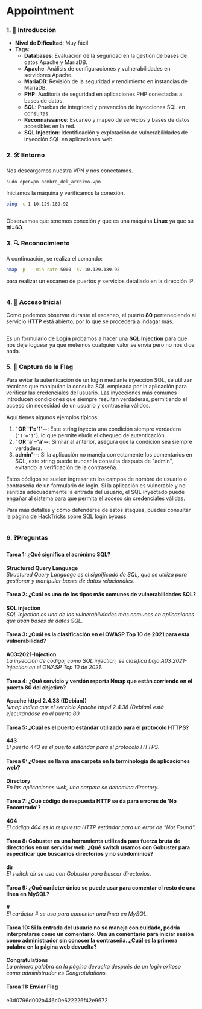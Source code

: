 # Appointment

### 1. 📝 **Introducción**

* **Nivel de Dificultad**: Muy fácil.
* **Tags:**&#x20;
  * **Databases**: Evaluación de la seguridad en la gestión de bases de datos Apache y MariaDB.
  * **Apache**: Análisis de configuraciones y vulnerabilidades en servidores Apache.
  * **MariaDB**: Revisión de la seguridad y rendimiento en instancias de MariaDB.
  * **PHP**: Auditoría de seguridad en aplicaciones PHP conectadas a bases de datos.
  * **SQL**: Pruebas de integridad y prevención de inyecciones SQL en consultas.
  * **Reconnaissance**: Escaneo y mapeo de servicios y bases de datos accesibles en la red.
  * **SQL Injection**: Identificación y explotación de vulnerabilidades de inyección SQL en aplicaciones web.

### 2. 🛠️ **Entorno**

Nos descargamos nuestra VPN y nos conectamos.

```
sudo openvpn nombre_del_archivo.vpn
```

Iniciamos la máquina y verificamos la conexión.

```bash
ping -c 1 10.129.189.92
```

<figure><img src="../../../.gitbook/assets/image (57).png" alt=""><figcaption></figcaption></figure>

Observamos que tenemos conexión y que es una máquina **Linux** ya que su **ttl=63**.

### 3. 🔍 **Reconocimiento**

A continuación, se realiza el comando:

```bash
nmap -p- --min-rate 5000 -sV 10.129.189.92
```

para realizar un escaneo de puertos y servicios detallado en la dirección IP.

<figure><img src="../../../.gitbook/assets/image (58).png" alt=""><figcaption></figcaption></figure>

### 4. 🚪 **Acceso Inicial**

Como podemos observar durante el escaneo, el puerto **80** perteneciendo al servicio **HTTP** está abierto, por lo que se procederá a indagar más.

<figure><img src="../../../.gitbook/assets/image (59).png" alt=""><figcaption></figcaption></figure>

Es un formulario de **Login** probamos a hacer una **SQL Injection** para que nos deje loguear ya que metemos cualquier valor se envía pero no nos dice nada.

### 5. 🔑 **Captura de la Flag**

Para evitar la autenticación de un login mediante inyección SQL, se utilizan técnicas que manipulan la consulta SQL empleada por la aplicación para verificar las credenciales del usuario. Las inyecciones más comunes introducen condiciones que siempre resultan verdaderas, permitiendo el acceso sin necesidad de un usuario y contraseña válidos.

Aquí tienes algunos ejemplos típicos:

1. **' OR '1'='1'--**: Este string inyecta una condición siempre verdadera (`'1'='1'`), lo que permite eludir el chequeo de autenticación.
2. **' OR 'a'='a'--**: Similar al anterior, asegura que la condición sea siempre verdadera.
3. **admin'--**: Si la aplicación no maneja correctamente los comentarios en SQL, este string puede truncar la consulta después de "admin", evitando la verificación de la contraseña.

Estos códigos se suelen ingresar en los campos de nombre de usuario o contraseña de un formulario de login. Si la aplicación es vulnerable y no sanitiza adecuadamente la entrada del usuario, el SQL inyectado puede engañar al sistema para que permita el acceso sin credenciales válidas.

Para más detalles y cómo defenderse de estos ataques, puedes consultar la página de [HackTricks sobre SQL login bypass](https://github.com/HackTricks-wiki/hacktricks/blob/master/pentesting-web/login-bypass/sql-login-bypass.md)​

<figure><img src="../../../.gitbook/assets/image (60).png" alt=""><figcaption></figcaption></figure>

### 6. ❓Preguntas

#### **Tarea 1:** ¿Qué significa el acrónimo SQL?

**Structured Query Language**\
_Structured Query Language es el significado de SQL, que se utiliza para gestionar y manipular bases de datos relacionales._

#### **Tarea 2:** ¿Cuál es uno de los tipos más comunes de vulnerabilidades SQL?

**SQL injection**\
_SQL injection es una de las vulnerabilidades más comunes en aplicaciones que usan bases de datos SQL._

#### **Tarea 3:** ¿Cuál es la clasificación en el OWASP Top 10 de 2021 para esta vulnerabilidad?

**A03:2021-Injection**\
_La inyección de código, como SQL injection, se clasifica bajo A03:2021-Injection en el OWASP Top 10 de 2021._

#### **Tarea 4:** ¿Qué servicio y versión reporta Nmap que están corriendo en el puerto 80 del objetivo?

**Apache httpd 2.4.38 ((Debian))**\
_Nmap indica que el servicio Apache httpd 2.4.38 (Debian) está ejecutándose en el puerto 80._

#### **Tarea 5:** ¿Cuál es el puerto estándar utilizado para el protocolo HTTPS?

**443**\
_El puerto 443 es el puerto estándar para el protocolo HTTPS._

#### **Tarea 6:** ¿Cómo se llama una carpeta en la terminología de aplicaciones web?

**Directory**\
_En las aplicaciones web, una carpeta se denomina directory._

#### Tarea 7: ¿Qué código de respuesta HTTP se da para errores de 'No Encontrado'?

**404**\
_El código 404 es la respuesta HTTP estándar para un error de "Not Found"._

#### **Tarea 8:** Gobuster es una herramienta utilizada para fuerza bruta de directorios en un servidor web. ¿Qué switch usamos con Gobuster para especificar que buscamos directorios y no subdominios?

**dir**\
_El switch dir se usa con Gobuster para buscar directorios._

#### **Tarea 9:** ¿Qué carácter único se puede usar para comentar el resto de una línea en MySQL?

**#**\
_El carácter # se usa para comentar una línea en MySQL._

#### **Tarea 10:** Si la entrada del usuario no se maneja con cuidado, podría interpretarse como un comentario. Usa un comentario para iniciar sesión como administrador sin conocer la contraseña. ¿Cuál es la primera palabra en la página web devuelta?

**Congratulations**\
_La primera palabra en la página devuelta después de un login exitoso como administrador es Congratulations._

#### Tarea 11: Enviar Flag

e3d0796d002a446c0e622226f42e9672

<figure><img src="../../../.gitbook/assets/image (61).png" alt=""><figcaption></figcaption></figure>
